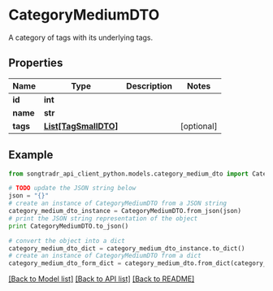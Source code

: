 # CategoryMediumDTO

A category of tags with its underlying tags.

## Properties
Name | Type | Description | Notes
------------ | ------------- | ------------- | -------------
**id** | **int** |  | 
**name** | **str** |  | 
**tags** | [**List[TagSmallDTO]**](TagSmallDTO.md) |  | [optional] 

## Example

```python
from songtradr_api_client_python.models.category_medium_dto import CategoryMediumDTO

# TODO update the JSON string below
json = "{}"
# create an instance of CategoryMediumDTO from a JSON string
category_medium_dto_instance = CategoryMediumDTO.from_json(json)
# print the JSON string representation of the object
print CategoryMediumDTO.to_json()

# convert the object into a dict
category_medium_dto_dict = category_medium_dto_instance.to_dict()
# create an instance of CategoryMediumDTO from a dict
category_medium_dto_form_dict = category_medium_dto.from_dict(category_medium_dto_dict)
```
[[Back to Model list]](../README.md#documentation-for-models) [[Back to API list]](../README.md#documentation-for-api-endpoints) [[Back to README]](../README.md)


